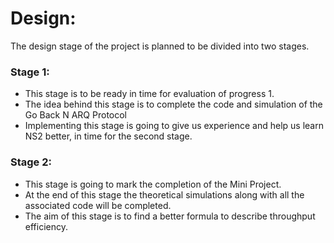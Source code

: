 # Design:

The design stage of the project is planned to be divided into two stages.

### Stage 1:
* This stage is to be ready in time for evaluation of progress 1.
* The idea behind this stage is to complete the code and simulation of the Go Back N ARQ Protocol
* Implementing this stage is going to give us experience and help us learn NS2 better, in time for the second stage.


### Stage 2:
* This stage is going to mark the completion of the Mini Project.
* At the end of this stage the theoretical simulations along with all the associated code will be completed.
* The aim of this stage is to find a better formula to describe throughput efficiency.